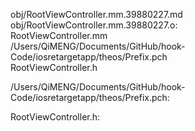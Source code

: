 obj/RootViewController.mm.39880227.md obj/RootViewController.mm.39880227.o: \
  RootViewController.mm \
  /Users/QiMENG/Documents/GitHub/hook-Code/iosretargetapp/theos/Prefix.pch \
  RootViewController.h

/Users/QiMENG/Documents/GitHub/hook-Code/iosretargetapp/theos/Prefix.pch:

RootViewController.h:
